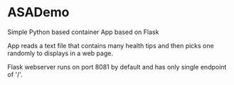 # ASADemo
Simple Python based container App based on Flask

App reads a text file that contains many health tips and then picks one randomly to displays in a web page.

Flask webserver runs on port 8081 by default and has only single endpoint of '/'.

